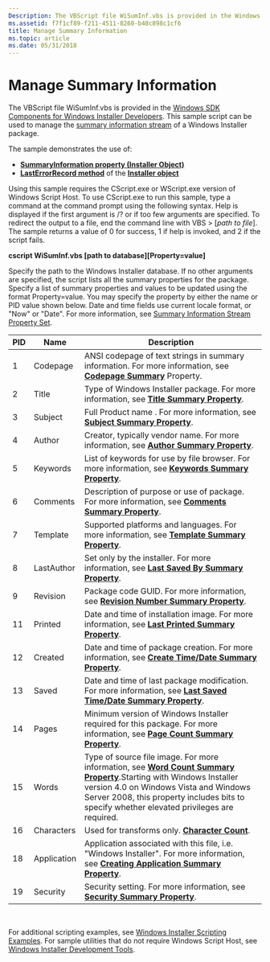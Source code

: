 ```yaml
---
Description: The VBScript file WiSumInf.vbs is provided in the Windows SDK Components for Windows Installer Developers. This sample script can be used to manage the summary information stream of a Windows Installer package.
ms.assetid: f7f1cf89-f211-4511-8260-b48c898c1cf6
title: Manage Summary Information
ms.topic: article
ms.date: 05/31/2018
---
```


# Manage Summary Information

The VBScript file WiSumInf.vbs is provided in the [Windows SDK Components for Windows Installer Developers](platform-sdk-components-for-windows-installer-developers.md). This sample script can be used to manage the [summary information stream](summary-information-stream.md) of a Windows Installer package.

The sample demonstrates the use of:

-   [**SummaryInformation property (Installer Object)**](installer-summaryinformation.md)
-   [**LastErrorRecord method**](installer-lasterrorrecord.md) of the [**Installer object**](installer-object.md)

Using this sample requires the CScript.exe or WScript.exe version of Windows Script Host. To use CScript.exe to run this sample, type a command at the command prompt using the following syntax. Help is displayed if the first argument is /? or if too few arguments are specified. To redirect the output to a file, end the command line with VBS > \[*path to file*\]. The sample returns a value of 0 for success, 1 if help is invoked, and 2 if the script fails.

**cscript WiSumInf.vbs \[path to database\]\[Property=value\]**

Specify the path to the Windows Installer database. If no other arguments are specified, the script lists all the summary properties for the package. Specify a list of summary properties and values to be updated using the format Property=value. You may specify the property by either the name or PID value shown below. Date and time fields use current locale format, or "Now" or "Date". For more information, see [Summary Information Stream Property Set](summary-information-stream-property-set.md).



| PID | Name        | Description                                                                                                                                                                                                                                                                                      |
|-----|-------------|--------------------------------------------------------------------------------------------------------------------------------------------------------------------------------------------------------------------------------------------------------------------------------------------------|
| 1   | Codepage    | ANSI codepage of text strings in summary information. For more information, see [**Codepage Summary**](codepage-summary.md) Property.                                                                                                                                                           |
| 2   | Title       | Type of Windows Installer package. For more information, see [**Title Summary Property**](title-summary.md).                                                                                                                                                                                    |
| 3   | Subject     | Full Product name . For more information, see [**Subject Summary Property**](subject-summary.md).                                                                                                                                                                                               |
| 4   | Author      | Creator, typically vendor name. For more information, see [**Author Summary Property**](author-summary.md).                                                                                                                                                                                     |
| 5   | Keywords    | List of keywords for use by file browser. For more information, see [**Keywords Summary Property**](keywords-summary.md).                                                                                                                                                                       |
| 6   | Comments    | Description of purpose or use of package. For more information, see [**Comments Summary Property**](comments-summary.md).                                                                                                                                                                       |
| 7   | Template    | Supported platforms and languages. For more information, see [**Template Summary Property**](template-summary.md).                                                                                                                                                                              |
| 8   | LastAuthor  | Set only by the installer. For more information, see [**Last Saved By Summary Property**](last-saved-by-summary.md).                                                                                                                                                                            |
| 9   | Revision    | Package code GUID. For more information, see [**Revision Number Summary Property**](revision-number-summary.md).                                                                                                                                                                                |
| 11  | Printed     | Date and time of installation image. For more information, see [**Last Printed Summary Property**](last-printed-summary.md).                                                                                                                                                                    |
| 12  | Created     | Date and time of package creation. For more information, see [**Create Time/Date Summary Property**](create-time-date-summary.md).                                                                                                                                                              |
| 13  | Saved       | Date and time of last package modification. For more information, see [**Last Saved Time/Date Summary Property**](last-saved-time-date-summary.md).                                                                                                                                             |
| 14  | Pages       | Minimum version of Windows Installer required for this package. For more information, see [**Page Count Summary Property**](page-count-summary.md).                                                                                                                                             |
| 15  | Words       | Type of source file image. For more information, see [**Word Count Summary Property**](word-count-summary.md).Starting with Windows Installer version 4.0 on Windows Vista and Windows Server 2008, this property includes bits to specify whether elevated privileges are required.<br/> |
| 16  | Characters  | Used for transforms only. [**Character Count**](character-count-summary.md).                                                                                                                                                                                                                    |
| 18  | Application | Application associated with this file, i.e. "Windows Installer". For more information, see [**Creating Application Summary Property**](creating-application-summary.md).                                                                                                                        |
| 19  | Security    | Security setting. For more information, see [**Security Summary Property**](security-summary.md).                                                                                                                                                                                               |



 

For additional scripting examples, see [Windows Installer Scripting Examples](windows-installer-scripting-examples.md). For sample utilities that do not require Windows Script Host, see [Windows Installer Development Tools](windows-installer-development-tools.md).

 

 




